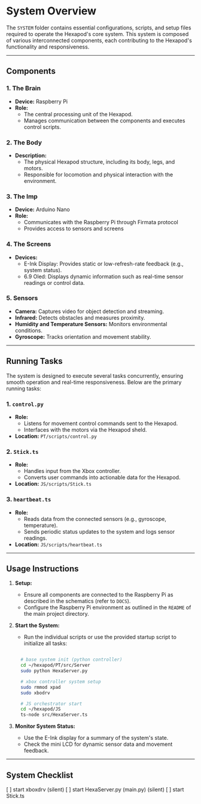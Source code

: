 # System Overview

The `SYSTEM` folder contains essential configurations, scripts, and setup files required to operate the Hexapod's core system. This system is composed of various interconnected components, each contributing to the Hexapod's functionality and responsiveness.

---

## Components

### 1. **The Brain**
- **Device:** Raspberry Pi
- **Role:**
  - The central processing unit of the Hexapod.
  - Manages communication between the components and executes control scripts.

### 2. **The Body**
- **Description:**
  - The physical Hexapod structure, including its body, legs, and motors.
  - Responsible for locomotion and physical interaction with the environment.

### 3. **The Imp**
- **Device:** Arduino Nano
- **Role:**
  - Communicates with the Raspberry Pi through Firmata protocol
  - Provides access to sensors and screens

### 4. **The Screens**
- **Devices:**
  - E-Ink Display: Provides static or low-refresh-rate feedback (e.g., system status).
  - 6.9 Oled: Displays dynamic information such as real-time sensor readings or control data.

### 5. **Sensors**
- **Camera:** Captures video for object detection and streaming.
- **Infrared:** Detects obstacles and measures proximity.
- **Humidity and Temperature Sensors:** Monitors environmental conditions.
- **Gyroscope:** Tracks orientation and movement stability.

---

## Running Tasks

The system is designed to execute several tasks concurrently, ensuring smooth operation and real-time responsiveness. Below are the primary running tasks:

### 1. **`control.py`**
- **Role:**
  - Listens for movement control commands sent to the Hexapod.
  - Interfaces with the motors via the Hexapod sheld.
- **Location:** `PT/scripts/control.py`

### 2. **`Stick.ts`**
- **Role:**
  - Handles input from the Xbox controller.
  - Converts user commands into actionable data for the Hexapod.
- **Location:** `JS/scripts/Stick.ts`

### 3. **`heartbeat.ts`**
- **Role:**
  - Reads data from the connected sensors (e.g., gyroscope, temperature).
  - Sends periodic status updates to the system and logs sensor readings.
- **Location:** `JS/scripts/heartbeat.ts`

---

## Usage Instructions

1. **Setup:**
   - Ensure all components are connected to the Raspberry Pi as described in the schematics (refer to `DOCS`).
   - Configure the Raspberry Pi environment as outlined in the `README` of the main project directory.

2. **Start the System:**
   - Run the individual scripts or use the provided startup script to initialize all tasks:
    ```bash

      # base system init (python controller)
      cd ~/hexapod/PT/src/Server
      sudo python HexaServer.py

      # xbox controller system setup
      sudo rmmod xpad
      sudo xbodrv

      # JS orchestrator start
      cd ~/hexapod/JS
      ts-node src/HexaServer.ts
     ```

3. **Monitor System Status:**
   - Use the E-Ink display for a summary of the system's state.
   - Check the mini LCD for dynamic sensor data and movement feedback.

---

## System Checklist

[ ] start xboxdrv (silent)
[ ] start HexaServer.py (main.py) (silent)
[ ] start Stick.ts